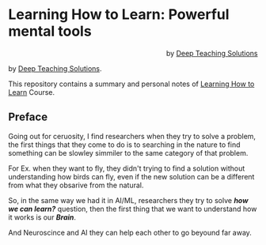 # Learning How to Learn: Powerful mental tools

<div align="right">by <a href="https://www.mooc-list.com/university-entity/deep-teaching-solutions">Deep Teaching Solutions</a></div>

by [Deep Teaching Solutions](https://www.mooc-list.com/university-entity/deep-teaching-solutions).

This repository contains a summary and personal notes of [Learning How to Learn](https://www.coursera.org/learn/learning-how-to-learn) Course.

## Preface

Going out for ceruosity, I find researchers when they try to solve a problem, the first things
that they come to do is to searching in the nature to find something can be slowley simmiler to
the same category of that problem.

For Ex. when they want to fly, they didn't trying to find a solution without understanding how 
birds can fly, even if the new solution can be a different from what they obsarive from the 
natural.

So, in the same way we had it in AI/ML, researchers they try to solve ***how we can learn?***
question, then the first thing that we want to understand how it works is our ***Brain***.

And Neuroscince and AI they can help each other to go beyound far away.

